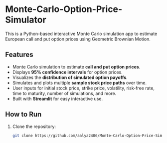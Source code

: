 # Monte-Carlo-Option-Price-Simulator

This is a Python-based interactive Monte Carlo simulation app to estimate European call and put option prices using Geometric Brownian Motion.

## Features

- Monte Carlo simulation to estimate **call and put option prices**.
- Displays **95% confidence intervals** for option prices.
- Visualizes the **distribution of simulated option payoffs**.
- Simulates and plots multiple **sample stock price paths** over time.
- User inputs for initial stock price, strike price, volatility, risk-free rate, time to maturity, number of simulations, and more.
- Built with **Streamlit** for easy interactive use.

## How to Run

1. Clone the repository:
   ```bash
   git clone https://github.com/aalya2406/Monte-Carlo-Option-Price-Simulator.git
